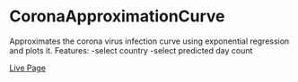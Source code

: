 # CoronaApproximationCurve
Approximates the corona virus infection curve using exponential regression and plots it.
Features:
-select country
-select predicted day count

[Live Page](https://sugeedarou.github.io/CoronaApproximationCurve/)
